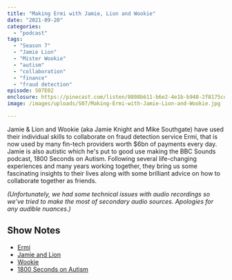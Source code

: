```yaml
---
title: "Making Ermi with Jamie, Lion and Wookie"
date: "2021-09-20"
categories: 
  - "podcast"
tags: 
  - "Season 7"
  - "Jamie Lion"
  - "Mister Wookie"
  - "autism"
  - "collaboration"
  - "finance"
  - "fraud detection"
episode: S07E02
enclosure: https://pinecast.com/listen/8808b611-b6e2-4e1b-b948-2f8175cd83e5.mp3
image: /images/uploads/S07/Making-Ermi-with-Jamie-Lion-and-Wookie.jpg

---
```


Jamie & Lion and Wookie (aka Jamie Knight and Mike Southgate) have used their individual skills to collaborate on fraud detection service Ermi, that is now used by many fin-tech providers worth $6bn of payments every day. Jamie is also autistic which he's put to good use making the BBC Sounds podcast, 1800 Seconds on Autism. Following several life-changing experiences and many years working together, they bring us some fascinating insights to their lives along with some brilliant advice on how to collaborate together as friends.

_(Unfortunately, we had some technical issues with audio recordings so we've tried to make the most of secondary audio sources. Apologies for any audible nuances.)_

## Show Notes

- [Ermi](https://ermi.launchaco.com)
- [Jamie and Lion](https://twitter.com/JamieKnight)
- [Wookie](https://twitter.com/MisterWookie)
- [1800 Seconds on Autism](https://www.bbc.co.uk/programmes/p06sdq0x/episodes/downloads)

